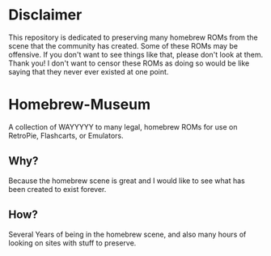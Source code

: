# Disclaimer
This repository is dedicated to preserving many homebrew ROMs from the scene that the community has created.
Some of these ROMs may be offensive. If you don't want to see things like that, please don't look at them. Thank you!
I don't want to censor these ROMs as doing so would be like saying that they never ever existed at one point.

# Homebrew-Museum
A collection of WAYYYYY to many legal, homebrew ROMs for use on RetroPie, Flashcarts, or Emulators.

## Why?
Because the homebrew scene is great and I would like to see what has been created to exist forever. 

## How?
Several Years of being in the homebrew scene, and also many hours of looking on sites with stuff to preserve.